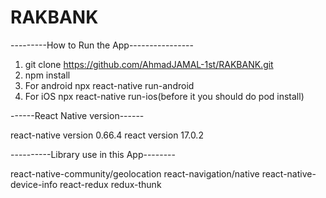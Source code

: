 # RAKBANK


---------How to Run the App----------------

1. git clone https://github.com/AhmadJAMAL-1st/RAKBANK.git
2. npm install
3. For android npx react-native  run-android
4. For iOS npx react-native run-ios(before it you should do pod install)

------React Native version------

react-native  version 0.66.4
react version 17.0.2

----------Library use in this App--------

react-native-community/geolocation
 react-navigation/native
 react-native-device-info
 react-redux
 redux-thunk

